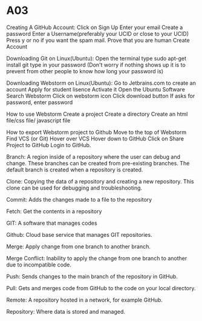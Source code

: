 # A03
Creating A GitHub Account:
  Click on Sign Up
  Enter your email
  Create a password
  Enter a Username(preferably your UCID or close to your UCID)
  Press y or no if you want the spam mail.
  Prove that you are human
  Create Account
  
Downloading Git on Linux(Ubuntu):
  Open the terminal
  type sudo apt-get install git
  type in your password (Don't worry if nothing shows up it is to prevent from other people to know how long your password is)
  
Downloading Webstorm on Linux(Ubuntu):
  Go to Jetbrains.com to create an account
  Apply for student lisence
  Activate it
  Open the Ubuntu Software
  Search Webstorm
  Click on webstorm icon
  Click download button
  If asks for password, enter password

How to use Webstorm
  Create a project
  Create a directory
  Create an html file/css file/ javascript file
  
How to export Webstorm project to Github
  Move to the top of Webstorm
  Find VCS (or Git)
  Hover over VCS 
  Hover down to GitHub
  Click on Share Project to GitHub
  Login to GitHub.
  
Branch: A region inside of a repository where the user can debug and change. These branches can be created from pre-existing branches. The default branch is created when a repository is created.

Clone: Copying the data of a repository and creating a new repository. This clone can be used for debugging and troubleshooting.

Commit: Adds the changes made to a file to the repository

Fetch: Get the contents in a repository

GIT: A software that manages codes

Github: Cloud base service that manages GIT repositories.

Merge: Apply change from one branch to another branch.

Merge Conflict: Inability to apply the change from one branch to another due to incompatible code.

Push: Sends changes to the main branch of the repository in GitHub.

Pull: Gets and merges code from GitHub to the code on your local directory.

Remote: A repository hosted in a network, for example GitHub.

Repository: Where data is stored and managed.
